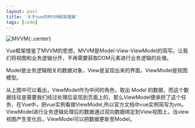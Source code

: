 ```yaml
---
layout: post
title: '关于vue的MVVM框架理解'
tags: [code]
---
```



![MVVM]({{site.img_url}}/MVVMPattern.png){:.center}

Vue框架借鉴了MVVM的思想，MVVM是Model-View-ViewModel的简写。让我们将视图和业务逻辑分开，不再需要获取DOM元素进行业务逻辑的处理。

Model是业务逻辑相关的数据对象，View是呈现出来的界面，ViewModel是视图模型。

从上图中可以看出，ViewModel作为中间的角色，取出 Model 的数据，而这个数据往往是需要我们经过处理后呈现到页面上的，那么ViewModel便承担了这个任务，在Vue中，把vue实例看做ViewModel,所以官方文档中vue实例简写为vm。ViewModel进行业务逻辑处理后的数据通过双向数据绑定到View视图上，当view视图产生变化后，ViewModel可以把数据更新至Model。


